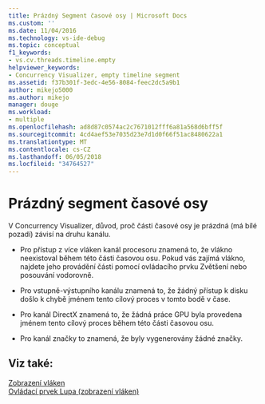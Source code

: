 ```yaml
---
title: Prázdný Segment časové osy | Microsoft Docs
ms.custom: ''
ms.date: 11/04/2016
ms.technology: vs-ide-debug
ms.topic: conceptual
f1_keywords:
- vs.cv.threads.timeline.empty
helpviewer_keywords:
- Concurrency Visualizer, empty timeline segment
ms.assetid: f37b301f-3edc-4e56-8084-feec2dc5a9b1
author: mikejo5000
ms.author: mikejo
manager: douge
ms.workload:
- multiple
ms.openlocfilehash: ad8d87c0574ac2c7671012fff6a81a568d6bff5f
ms.sourcegitcommit: 4cd4aef53e7035d23e7d1d0f66f51ac8480622a1
ms.translationtype: MT
ms.contentlocale: cs-CZ
ms.lasthandoff: 06/05/2018
ms.locfileid: "34764527"
---
```

# <a name="empty-timeline-segment"></a>Prázdný segment časové osy
V Concurrency Visualizer, důvod, proč části časové osy je prázdná (má bílé pozadí) závisí na druhu kanálu.  
  
-   Pro přístup z více vláken kanál procesoru znamená to, že vlákno neexistoval během této části časovou osu. Pokud vás zajímá vlákno, najdete jeho provádění části pomocí ovládacího prvku Zvětšení nebo posouvání vodorovně.  
  
-   Pro vstupně-výstupního kanálu znamená to, že žádný přístup k disku došlo k chybě jménem tento cílový proces v tomto bodě v čase.  
  
-   Pro kanál DirectX znamená to, že žádná práce GPU byla provedena jménem tento cílový proces během této části časovou osu.  
  
-   Pro kanál značky to znamená, že byly vygenerovány žádné značky.  
  
## <a name="see-also"></a>Viz také:  
 [Zobrazení vláken](../profiling/threads-view-parallel-performance.md)   
 [Ovládací prvek Lupa (zobrazení vláken)](../profiling/zoom-control-threads-view.md)